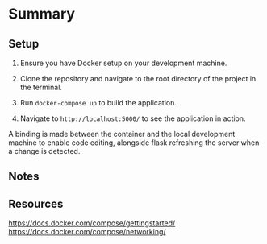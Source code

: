 # Summary


## Setup

1. Ensure you have Docker setup on your development machine.

2. Clone the repository and navigate to the root directory of the project in the terminal.

3. Run ``docker-compose up`` to build the application.

4. Navigate to ``http://localhost:5000/`` to see the application in action.

A binding is made between the container and the local development machine to enable code editing, alongside flask refreshing the server when a change is detected.

## Notes



## Resources

https://docs.docker.com/compose/gettingstarted/
https://docs.docker.com/compose/networking/

